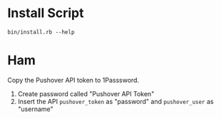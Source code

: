 # Install Script

`bin/install.rb --help`

# Ham

Copy the Pushover API token to 1Passsword.

1. Create password called "Pushover API Token"
2. Insert the API `pushover_token` as "password" and `pushover_user` as "username"
